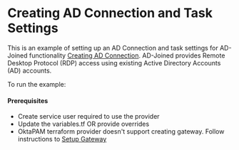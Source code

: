 # Creating AD Connection and Task Settings

This is an example of setting up an AD Connection and task settings for AD-Joined functionality [Creating AD Connection](https://help.okta.com/asa/en-us/Content/Topics/Adv_Server_Access/docs/ad-connections.htm). AD-Joined provides 
Remote Desktop Protocol (RDP) access using existing Active Directory Accounts (AD) accounts.

To run the example:

#### Prerequisites
* Create service user required to use the provider
* Update the variables.tf OR provide overrides
* OktaPAM terraform provider doesn't support creating gateway. Follow instructions to [Setup Gateway](https://help.okta.com/asa/en-us/Content/Topics/Adv_Server_Access/docs/ad-gateways.htm)
